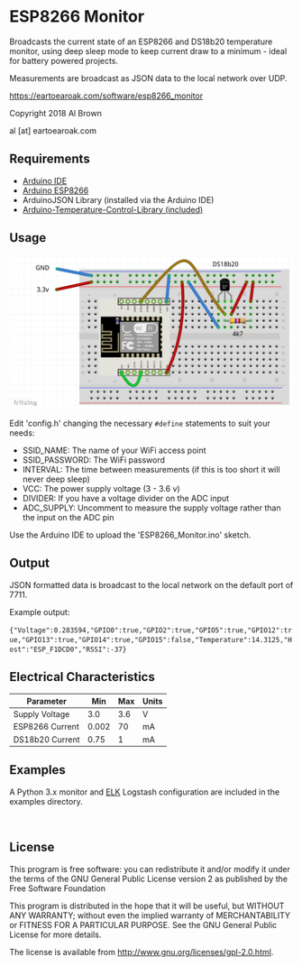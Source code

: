 # ESP8266 Monitor #

Broadcasts the current state of an ESP8266 and DS18b20 temperature monitor, using deep sleep mode to keep current draw to a minimum - ideal for battery powered projects.

Measurements are broadcast as JSON data to the local network over UDP.

https://eartoearoak.com/software/esp8266_monitor

Copyright 2018 Al Brown

al [at] eartoearoak.com



## Requirements

- [Arduino IDE](https://www.arduino.cc/)
- [Arduino ESP8266](https://github.com/esp8266/Arduino#installing-with-boards-manager)
- ArduinoJSON Library (installed via the Arduino IDE)
- [Arduino-Temperature-Control-Library (included)](https://github.com/milesburton/Arduino-Temperature-Control-Library)




## Usage

![Breadboard Schematic](schematic/breadboard.png)

Edit 'config.h' changing the necessary `#define` statements to suit your needs:

- SSID_NAME: The name of your WiFi access point
- SSID_PASSWORD: The WiFi password
- INTERVAL:  The time between measurements (if this is too short it will never deep sleep)
- VCC: The power supply voltage (3 - 3.6 v)
- DIVIDER: If you have a voltage divider on the ADC input
- ADC_SUPPLY: Uncomment to measure the supply voltage rather than the input on the ADC pin



Use the Arduino IDE to upload the 'ESP8266_Monitor.ino' sketch.



## Output

JSON formatted data is broadcast to the local network on the default port of 7711.

Example output:

`{"Voltage":0.283594,"GPIO0":true,"GPIO2":true,"GPIO5":true,"GPIO12":true,"GPIO13":true,"GPIO14":true,"GPIO15":false,"Temperature":14.3125,"Host":"ESP_F1DCD0","RSSI":-37} `



## Electrical Characteristics

| Parameter       | Min   | Max  | Units |
| --------------- | ----- | ---- | ----- |
| Supply Voltage  | 3.0   | 3.6  | V     |
| ESP8266 Current | 0.002 | 70   | mA    |
| DS18b20 Current | 0.75  | 1    | mA    |



## Examples

A Python 3.x monitor and [ELK](https://www.elastic.co/) Logstash configuration are included in the examples directory. 

​	

## License ##

This program is free software: you can redistribute it and/or modify
 it under the terms of the GNU General Public License version 2 as published by
 the Free Software Foundation

 This program is distributed in the hope that it will be useful,
 but WITHOUT ANY WARRANTY; without even the implied warranty of
 MERCHANTABILITY or FITNESS FOR A PARTICULAR PURPOSE.  See the
 GNU General Public License for more details.

 The license is available from <http://www.gnu.org/licenses/gpl-2.0.html>.